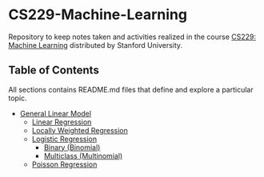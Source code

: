 # CS229-Machine-Learning
Repository to keep notes taken and activities realized in the course [CS229: Machine Learning](https://www.youtube.com/playlist?list=PLoROMvodv4rMiGQp3WXShtMGgzqpfVfbU) distributed by Stanford University. 

## Table of Contents
All sections contains README.md files that define and explore a particular topic.
* [General Linear Model](https://github.com/andrewunifei/CS229-Machine-Learning/tree/main/General%20Linear%20Model/)
  + [Linear Regression](https://github.com/andrewunifei/CS229-Machine-Learning/tree/main/General%20Linear%20Model/Linear%20Regression)
  + [Locally Weighted Regression](https://github.com/andrewunifei/CS229-Machine-Learning/tree/main/General%20Linear%20Model/Lowess%20Regression)
  + [Logistic Regression](https://github.com/andrewunifei/CS229-Machine-Learning/tree/main/General%20Linear%20Model/Logistic%20Regression)
    - [Binary (Binomial)](https://github.com/andrewunifei/CS229-Machine-Learning/tree/main/General%20Linear%20Model/Logistic%20Regression/Binomial)
    - [Multiclass (Multinomial)](https://github.com/andrewunifei/CS229-Machine-Learning/tree/main/General%20Linear%20Model/Logistic%20Regression/Multinomial)
  + [Poisson Regression](https://github.com/andrewunifei/CS229-Machine-Learning/tree/main/General%20Linear%20Model/Poisson%20Regression)
